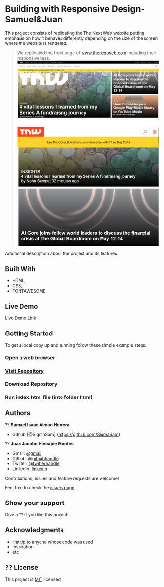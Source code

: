 # Building with Responsive Design-Samuel&Juan
 This project consists of replicating the The Next Web website putting emphasis on how it behaves differently depending on the size of the screen where the website is rendered.

 > We replicated the front page of www.thenextweb.com including their responsiveness.
 ![screenshot](Images/screenshot1.png)
 ![screenshot](Images/screenshot2.png)

 Additional description about the project and its features.

## Built With

- HTML,
- CSS,
- FONTAWESOME

## Live Demo

[Live Demo Link](https://rawcdn.githack.com/SigmaSam/Building-with-Responsive-Design-Samuel-Juan/f49fa110b5115a7ca02139dd883880e176a1ab00/index.html)

## Getting Started

To get a local copy up and running follow these simple example steps.

### Open a web browser

### [Visit Repository](https://github.com/SigmaSam/Building-with-Responsive-Design-Samuel-Juan/tree/BuildingResponsive)

### Download Repository

### Run index.html file (into folder html)

## Authors

?? **Samuel Isaac Almao Herrera**

- Github [@SigmaSam] (https://github.com/SigmaSam)


?? **Juan Jacobo Hincapie Montes**

- Gmail: [@gmail](jacobo12.montes@gmail.com)
- Github: [@githubhandle](https://github.com/jacobo12montes)
- Twitter: [@twitterhandle](https://twitter.com/HincapieMontes)
- Linkedin: [linkedin](https://www.linkedin.com/in/juan-jacobo-hincapi%C3%A9-montes-93975210b/)


Contributions, issues and feature requests are welcome!

Feel free to check the [issues page](https://github.com/SigmaSam/Building-with-Responsive-Design-Samuel-Juan/issues).

## Show your support

Give a ?? if you like this project!

## Acknowledgments

- Hat tip to anyone whose code was used
- Inspiration
- etc

## ?? License

This project is [MIT](lic.url) licensed.
